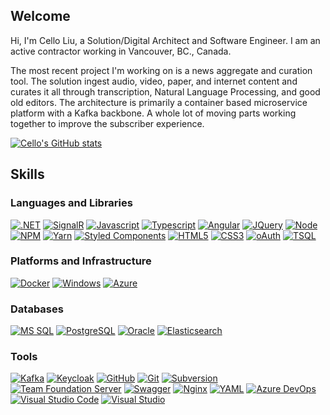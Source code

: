 ## Welcome 

Hi, I'm Cello Liu, a Solution/Digital Architect and Software Engineer.  I am an active contractor working in Vancouver, BC., Canada.

The most recent project I'm working on is a news aggregate and curation tool.  The solution ingest audio, video, paper, and internet content and curates it all through transcription, Natural Language Processing, and good old editors. The architecture is primarily a container based microservice platform with a Kafka backbone. A whole lot of moving parts working together to improve the subscriber experience.


[![Cello's GitHub stats](https://github-readme-stats.vercel.app/api?username=CelloLiu&count_private=true&show_icons=true)](https://github.com/CelloLiu/github-readme-stats)

## Skills
### Languages and Libraries

[![.NET](https://img.shields.io/badge/.NET-0F1BF0?style=for-the-badge&logo=csharp&logoColor=white)](https://github.com/CelloLiu)
[![SignalR](https://img.shields.io/badge/SignalR-0F1BF0?style=for-the-badge&logo=signal&logoColor=white)](https://github.com/CelloLiu)
[![Javascript](https://img.shields.io/badge/JavaScript-323330?style=for-the-badge&logo=javascript&logoColor=F7DF1E)](https://github.com/CelloLiu)
[![Typescript](https://img.shields.io/badge/TypeScript-323330?style=for-the-badge&logo=typescript&logoColor=F7DF1E)](https://github.com/CelloLiu)
[![Angular](https://img.shields.io/badge/AngularJs-323330?style=for-the-badge&logo=AngularJs&logoColor=F7DF1E)](https://github.com/CelloLiu)
[![JQuery](https://img.shields.io/badge/JQuery-323330?style=for-the-badge&logo=JQuery&logoColor=F7DF1E)](https://github.com/CelloLiu)
[![Node](https://img.shields.io/badge/Node.js-323330?style=for-the-badge&logo=node.js&logoColor=F7DF1E)](https://github.com/CelloLiu)
[![NPM](https://img.shields.io/badge/npm-323330?style=for-the-badge&logo=npm&logoColor=F7DF1E)](https://github.com/CelloLiu)
[![Yarn](https://img.shields.io/badge/yarn-323330?style=for-the-badge&logo=node.js&logoColor=F7DF1E)](https://github.com/CelloLiu)
[![Styled Components](https://img.shields.io/badge/styled%20components-323330?style=for-the-badge&logo=sass&logoColor=F7DF1E)](https://github.com/CelloLiu)
[![HTML5](https://img.shields.io/badge/HTML5-E34F26?style=for-the-badge&logo=html5&logoColor=white)](https://github.com/CelloLiu)
[![CSS3](https://img.shields.io/badge/CSS3-E34F26?style=for-the-badge&logo=css3&logoColor=white)](https://github.com/CelloLiu)
[![oAuth](https://img.shields.io/badge/oAuth-6DB33F?style=for-the-badge&logo=Auth0&logoColor=white)](https://github.com/CelloLiu)
[![TSQL](https://img.shields.io/badge/TSQL-007ACC?style=for-the-badge&logo=TSQL&logoColor=white)](https://github.com/CelloLiu)

### Platforms and Infrastructure

[![Docker](https://img.shields.io/badge/Docker-593D88?style=for-the-badge&logo=docker&logoColor=white)](https://github.com/bcgov/tno/wiki)
[![Windows](https://img.shields.io/badge/Windows-6DB33F?style=for-the-badge&logo=windows&logoColor=white)](https://github.com/bcgov/tno/wiki)
[![Azure](https://img.shields.io/badge/Azure-007ACC?style=for-the-badge&logo=MicrosoftAzure&logoColor=white)](https://github.com/bcgov/tno/wiki)

### Databases

[![MS SQL](https://img.shields.io/badge/MSSQL-316192?style=for-the-badge&logo=microsoftsqlserver&logoColor=white)](https://github.com/CelloLiu)
[![PostgreSQL](https://img.shields.io/badge/PostgreSQL-316192?style=for-the-badge&logo=postgresql&logoColor=white)](https://github.com/CelloLiu)
[![Oracle](https://img.shields.io/badge/Oracle-316192?style=for-the-badge&logo=oracle&logoColor=white)](https://github.com/CelloLiu)
[![Elasticsearch](https://img.shields.io/badge/Elasticsearch-4EA94B?style=for-the-badge&logo=elastic&logoColor=white)](https://github.com/CelloLiu)

### Tools

[![Kafka](https://img.shields.io/badge/Apache%20Kafka-20232A?style=for-the-badge&logo=apachekafka&logoColor=white)](https://github.com/CelloLiu)
[![Keycloak](https://img.shields.io/badge/Keycloak-593D88?style=for-the-badge&logo=keycloak&logoColor=white)](https://github.com/CelloLiu)
[![GitHub](https://img.shields.io/badge/github-593D88?style=for-the-badge&logo=github&logoColor=white)](https://github.com/CelloLiu)
[![Git](https://img.shields.io/badge/git-593D88?style=for-the-badge&logo=git&logoColor=white)](https://github.com/CelloLiu)
[![Subversion](https://img.shields.io/badge/svn-593D88?style=for-the-badge&logo=subversion&logoColor=white)](https://github.com/CelloLiu)
[![Team Foundation Server](https://img.shields.io/badge/TFS-593D88?style=for-the-badge&logo=tfs&logoColor=white)](https://github.com/CelloLiu)
[![Swagger](https://img.shields.io/badge/swagger-593D88?style=for-the-badge&logo=swagger&logoColor=white)](https://github.com/CelloLiu)
[![Nginx](https://img.shields.io/badge/Nginx-593D88?style=for-the-badge&logo=Nginx&logoColor=white)](https://github.com/CelloLiu)
[![YAML](https://img.shields.io/badge/YAML-593D88?style=for-the-badge&logo=YAML&logoColor=white)](https://github.com/CelloLiu)
[![Azure DevOps](https://img.shields.io/badge/Azure%20DevOps-593D88?style=for-the-badge&logo=AzureDevOps&logoColor=white)](https://github.com/CelloLiu)
[![Visual Studio Code](https://img.shields.io/badge/VSCode-593D88?style=for-the-badge&logo=visualstudiocode&logoColor=white)](https://github.com/CelloLiu)
[![Visual Studio](https://img.shields.io/badge/Visual%20Studio-593D88?style=for-the-badge&logo=visualstudio&logoColor=white)](https://github.com/CelloLiu)
